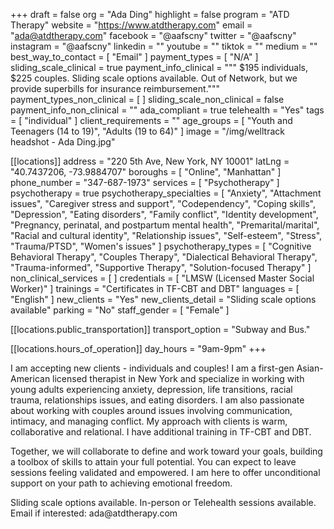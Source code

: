 +++
draft = false
org = "Ada Ding"
highlight = false
program = "ATD Therapy"
website = "https://www.atdtherapy.com"
email = "ada@atdtherapy.com"
facebook = "@aafscny"
twitter = "@aafscny"
instagram = "@aafscny"
linkedin = ""
youtube = ""
tiktok = ""
medium = ""
best_way_to_contact = [ "Email" ]
payment_types = [ "N/A" ]
sliding_scale_clinical = true
payment_info_clinical = """
$195 individuals, $225 couples. Sliding scale options available.
Out of Network, but we provide superbills for insurance reimbursement."""
payment_types_non_clinical = [ ]
sliding_scale_non_clinical = false
payment_info_non_clinical = ""
ada_compliant = true
telehealth = "Yes"
tags = [ "individual" ]
client_requirements = ""
age_groups = [ "Youth and Teenagers (14 to 19)", "Adults (19 to 64)" ]
image = "/img/welltrack headshot - Ada Ding.jpg"

[[locations]]
address = "220 5th Ave, New York, NY 10001"
latLng = "40.7437206, -73.9884707"
boroughs = [ "Online", "Manhattan" ]
phone_number = "347-687-1973"
services = [ "Psychotherapy" ]
psychotherapy = true
psychotherapy_specialties = [
  "Anxiety",
  "Attachment issues",
  "Caregiver stress and support",
  "Codependency",
  "Coping skills",
  "Depression",
  "Eating disorders",
  "Family conflict",
  "Identity development",
  "Pregnancy, perinatal, and postpartum mental health",
  "Premarital/marital",
  "Racial and cultural identity",
  "Relationship issues",
  "Self-esteem",
  "Stress",
  "Trauma/PTSD",
  "Women's issues"
]
psychotherapy_types = [
  "Cognitive Behavioral Therapy",
  "Couples Therapy",
  "Dialectical Behavioral Therapy",
  "Trauma-informed",
  "Supportive Therapy",
  "Solution-focused Therapy"
]
non_clinical_services = [ ]
credentials = [ "LMSW (Licensed Master Social Worker)" ]
trainings = "Certificates in TF-CBT and DBT"
languages = [ "English" ]
new_clients = "Yes"
new_clients_detail = "Sliding scale options available"
parking = "No"
staff_gender = [ "Female" ]

  [[locations.public_transportation]]
  transport_option = "Subway and Bus."

  [[locations.hours_of_operation]]
  day_hours = "9am-9pm"
+++

I am accepting new clients - individuals and couples! I am a first-gen Asian-American licensed therapist in New York and specialize in working with young adults experiencing anxiety, depression, life transitions, racial trauma, relationships issues, and eating disorders. I am also passionate about working with couples around issues involving communication, intimacy, and managing conflict. My approach with clients is warm, collaborative and relational. I have additional training in TF-CBT and DBT.

Together, we will collaborate to define and work toward your goals, building a toolbox of skills to attain your full potential. You can expect to leave sessions feeling validated and empowered. I am here to offer unconditional support on your path to achieving emotional freedom.

Sliding scale options available. In-person or Telehealth sessions available.
Email if interested: ada\@atdtherapy.com
